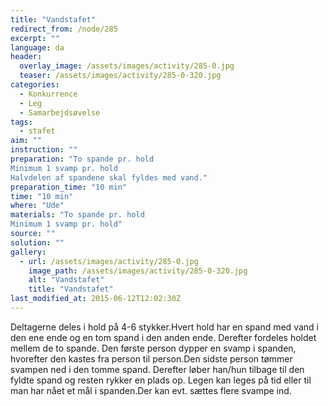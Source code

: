 ```yaml
---
title: "Vandstafet"
redirect_from: /node/285
excerpt: ""
language: da
header:
  overlay_image: /assets/images/activity/285-0.jpg
  teaser: /assets/images/activity/285-0-320.jpg
categories: 
  - Konkurrence
  - Leg
  - Samarbejdsøvelse
tags: 
  - stafet
aim: ""
instruction: ""
preparation: "To spande pr. hold 
Minimum 1 svamp pr. hold
Halvdelen af spandene skal fyldes med vand."
preparation_time: "10 min"
time: "10 min"
where: "Ude"
materials: "To spande pr. hold 
Minimum 1 svamp pr. hold"
source: ""
solution: ""
gallery:
  - url: /assets/images/activity/285-0.jpg
    image_path: /assets/images/activity/285-0-320.jpg
    alt: "Vandstafet"
    title: "Vandstafet"
last_modified_at: 2015-06-12T12:02:30Z
---
```

Deltagerne deles i hold på 4-6 stykker.Hvert hold har en spand med vand i den ene ende og en tom spand i den anden ende. Derefter fordeles holdet mellem de to spande. Den første person dypper en svamp i spanden, hvorefter den kastes fra person til person.Den sidste person tømmer svampen ned i den tomme spand. Derefter løber han/hun tilbage til den fyldte spand og resten rykker en plads op. Legen kan leges på tid eller til man har nået et mål i spanden.Der kan evt. sættes flere svampe ind.
